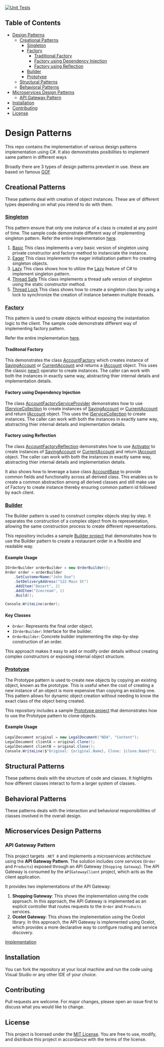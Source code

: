 [![Unit Tests](https://github.com/pravinchandankhede/designpatterns/actions/workflows/dotnet.yml/badge.svg)](https://github.com/pravinchandankhede/designpatterns/actions/workflows/dotnet.yml)

## Table of Contents

- [Design Patterns](#design-patterns)
  - [Creational Patterns](#creational-patterns)
    - [Singleton](#singleton)
    - [Factory](#factory)
      - [Traditional Factory](#traditonal-factory)
      - [Factory using Dependency Injection](#factory-using-dependency-injection)
      - [Factory using Reflection](#factory-using-reflection)
    - [Builder](#builder)
    - [Prototype](#prototype)
  - [Structural Patterns](#structural-patterns)
  - [Behavioral Patterns](#behavioral-patterns)
- [Microservices Design Patterns](#microservices-design-patterns)
  - [API Gateway Pattern](#api-gateway-pattern)
- [Installation](#installation)
- [Contributing](#contributing)
- [License](#license)

# Design Patterns

This repo contains the implementation of various design patterns implementation using C#. It also demonstrates posibilities to implement same pattern in different ways

Broadly there are 3 types of design patterns prevelant in use. these are based on famous [GOF](https://en.wikipedia.org/wiki/Design_Patterns)

## Creational Patterns
These patterns deal with creation of object instances. These are of different types depending on what you intend to do with them. 

### [Singleton](https://en.wikipedia.org/wiki/Singleton_pattern)
This pattern ensure that only one instance of a class is created at any point of time. The sample code demonstrate different way of implementing singleton pattern.
Refer the entire implementation [here](https://github.com/pravinchandankhede/designpatterns/tree/main/src/creational/Singleton).

1. [Basic](https://github.com/pravinchandankhede/designpatterns/blob/main/src/creational/Singleton/Basic.cs) This class implements a very basic version of singleton using private constructor and factory method to instanciate the instance.
2. [Eager](https://github.com/pravinchandankhede/designpatterns/blob/main/src/creational/Singleton/EagerSingleton.cs) This class implements the eager initialization pattern fro creating singleton objects.
3. [Lazy](https://github.com/pravinchandankhede/designpatterns/blob/main/src/creational/Singleton/LazySingleton.cs) This class shows how to utilize the [Lazy<T>](https://learn.microsoft.com/en-us/dotnet/api/system.lazy-1?view=net-9.0) feature of C# to implement singleton pattern.
4. [Thread Safe](https://github.com/pravinchandankhede/designpatterns/blob/main/src/creational/Singleton/ThreadSafeSingleton.cs) This class implements a thread safe version of singleton using the static constructor method.
5. [Thread Lock](https://github.com/pravinchandankhede/designpatterns/blob/main/src/creational/Singleton/ThreadLockSingleton.cs) This class shows how to create a singleton class by using a lock to synchronize the creation of instance between multiple threads.

### [Factory](https://en.wikipedia.org/wiki/Factory_method_pattern)
This pattern is used to create objects without exposing the instantiation logic to the client. The sample code demonstrate different way of implementing factory pattern.

Refer the entire implementation [here](https://github.com/pravinchandankhede/designpatterns/tree/main/src/creational/FactoryMethod).

#### Traditonal Factory
This demonstrates the class [AccountFactory](https://github.com/pravinchandankhede/designpatterns/blob/main/src/creational/FactoryMethod/AccountFactory/AccountFactory.cs) which creates instance of [SavingAccount](https://github.com/pravinchandankhede/designpatterns/blob/main/src/creational/FactoryMethod/Account/SavingAccount.cs) or [CurrentAccount](https://github.com/pravinchandankhede/designpatterns/blob/main/src/creational/FactoryMethod/Account/CurrentAccount.cs) and returns a [IAccount](https://github.com/pravinchandankhede/designpatterns/blob/main/src/creational/FactoryMethod/Account/IAccount.cs) object. This uses the classic [new()](https://learn.microsoft.com/en-us/dotnet/csharp/language-reference/operators/new-operator) operator to create instances. The caller can work with both the instances in exactly same way, abstracting thier internal details and implementation details.

#### Factory using Dependency Injection
The class [AccountFactoryServiceProvider](https://github.com/pravinchandankhede/designpatterns/blob/main/src/creational/FactoryMethod/AccountFactory/AccountFactoryServiceProvider.cs) demonstrates how to use [IServiceCollection](https://learn.microsoft.com/en-us/dotnet/api/system.iserviceprovider?view=net-9.0) to create instances of [SavingAccount](https://github.com/pravinchandankhede/designpatterns/blob/main/src/creational/FactoryMethod/Account/SavingAccount.cs) or [CurrentAccount](https://github.com/pravinchandankhede/designpatterns/blob/main/src/creational/FactoryMethod/Account/CurrentAccount.cs) and return [IAccount](https://github.com/pravinchandankhede/designpatterns/blob/main/src/creational/FactoryMethod/Account/IAccount.cs) object. This uses the [IServiceCollection](https://learn.microsoft.com/en-us/dotnet/api/microsoft.extensions.dependencyinjection.iservicecollection?view=dotnet-plat-ext-5.0) to create instances. The caller can work with both the instances in exactly same way, abstracting thier internal details and implementation details.

#### Factory using Reflection
The class [AccountFactoryReflection](https://github.com/pravinchandankhede/designpatterns/blob/main/src/creational/FactoryMethod/AccountFactory/AccountFactoryReflection.cs) demonstrates how to use [Activator](https://learn.microsoft.com/en-us/dotnet/api/system.activator?view=net-9.0) to create instances of [SavingAccount](https://github.com/pravinchandankhede/designpatterns/blob/main/src/creational/FactoryMethod/Account/SavingAccount.cs) or [CurrentAccount](https://github.com/pravinchandankhede/designpatterns/blob/main/src/creational/FactoryMethod/Account/CurrentAccount.cs) and return [IAccount](https://github.com/pravinchandankhede/designpatterns/blob/main/src/creational/FactoryMethod/Account/IAccount.cs) object. The caller can work with both the instances in exactly same way, abstracting thier internal details and implementation details.

It also shows how to leverage a base class [AccountBase](https://github.com/pravinchandankhede/designpatterns/blob/main/src/creational/FactoryMethod/AccountFactory/AccountBase.cs) to provide common fields and functionality across all derived class. This enables us to create a common abstraction among all derived classes and still make use of Factory to create instance thereby ensuring common pattern id followed by each client.

### [Builder](https://en.wikipedia.org/wiki/Builder_pattern)
The Builder pattern is used to construct complex objects step by step. It separates the construction of a complex object from its representation, allowing the same construction process to create different representations.

This repository includes a sample [Builder project](src/creational/Builder/) that demonstrates how to use the Builder pattern to create a restaurant order in a flexible and readable way.

#### Example Usage

```csharp
IOrderBuilder orderBuilder = new OrderBuilder();
Order order = orderBuilder
    .SetCustomerName("John Doe")
    .SetDeliveryAddress("123 Main St")
    .AddItem("Desert", 2)
    .AddItem("Icecream", 1)
    .Build();

Console.WriteLine(order);
```

#### Key Classes
- `Order`: Represents the final order object.
- `IOrderBuilder`: Interface for the builder.
- `OrderBuilder`: Concrete builder implementing the step-by-step construction of an order.

This approach makes it easy to add or modify order details without creating complex constructors or exposing internal object structure.

### [Prototype](https://en.wikipedia.org/wiki/Prototype_pattern)
The Prototype pattern is used to create new objects by copying an existing object, known as the prototype. This is useful when the cost of creating a new instance of an object is more expensive than copying an existing one. This pattern allows for dynamic object creation without needing to know the exact class of the object being created.

This repository includes a sample [Prototype project](src/creational/Prototype/) that demonstrates how to use the Prototype pattern to clone objects.
#### Example Usage

```csharp
LegalDocument original = new LegalDocument("NDA", "Content");
LegalDocument clientA = original.Clone();
LegalDocument clientB = original.Clone();
Console.WriteLine($"Original: {original.Name}, Clone: {clone.Name}");
```


## Structural Patterns
These patterns deals with the structure of code and classes. It highlights how different classes interact to form a larger system of classes.

## Behavioral Patterns
These patterns deals with the interaction and behavioral responsibilities of classes involved in the overall design.

## Microservices Design Patterns

### API Gateway Pattern
This project targets `.NET 8` and implements a microservices architecture using the **API Gateway Pattern**. The solution includes core services (`Order` and `Products`) exposed through an API Gateway (`Shopping Gateway`). The API Gateway is consumed by the `APIGatewayClient` project, which acts as the client application.

It provides two implementations of the API Gateway:
1. **Shopping Gateway**: This shows the implementation using the code approach. In this approach, the API Gateway is implemented as an explicit controller that routes requests to the `Order` and `Products` services.
2. **Ocelot Gateway**: This shows the implementation using the Ocelot library. In this approach, the API Gateway is implemented using Ocelot, which provides a more declarative way to configure routing and service discovery.

[Implementation](https://github.com/pravinchandankhede/designpatterns/tree/main/src/microservices/APIGateway)

## Installation
You can fork the repository at your local machine and run the code using Visual Studio or any other IDE of your choice.

## Contributing
Pull requests are welcome. For major changes, please open an issue first to discuss what you would like to change.


## License

This project is licensed under the [MIT License](https://github.com/pravinchandankhede/designpatterns/blob/main/LICENSE). You are free to use, modify, and distribute this project in accordance with the terms of the license.
